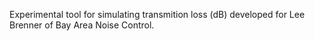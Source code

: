 Experimental tool for simulating transmition loss (dB) developed for Lee Brenner of Bay Area Noise Control.
